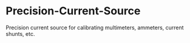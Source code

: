 # Precision-Current-Source
Precision current source for calibrating multimeters, ammeters, current shunts, etc.
